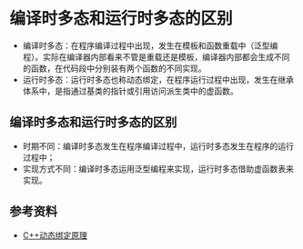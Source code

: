 # 编译时多态和运行时多态的区别

- 编译时多态：在程序编译过程中出现，发生在模板和函数重载中（泛型编程）。实际在编译器内部看来不管是重载还是模板，编译器内部都会生成不同的函数，在代码段中分别装有两个函数的不同实现。
- 运行时多态：运行时多态也称动态绑定，在程序运行过程中出现，发生在继承体系中，是指通过基类的指针或引用访问派生类中的虚函数。

## 编译时多态和运行时多态的区别

- 时期不同：编译时多态发生在程序编译过程中，运行时多态发生在程序的运行过程中；
- 实现方式不同：编译时多态运用泛型编程来实现，运行时多态借助虚函数表来实现。

## 参考资料

- [C++动态绑定原理](https://blog.csdn.net/qq295109601/article/details/118981515)
